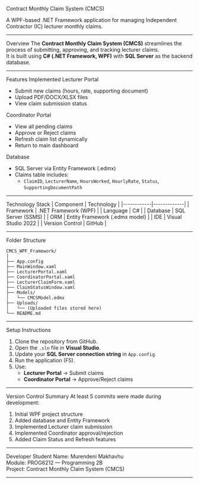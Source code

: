  Contract Monthly Claim System (CMCS)

A WPF-based .NET Framework application for managing Independent Contractor (IC) lecturer monthly claims.

---

 Overview
The **Contract Monthly Claim System (CMCS)** streamlines the process of submitting, approving, and tracking lecturer claims.  
It is built using **C# (.NET Framework, WPF)** with **SQL Server** as the backend database.

---

 Features Implemented
 Lecturer Portal
- Submit new claims (hours, rate, supporting document)
- Upload PDF/DOCX/XLSX files
- View claim submission status

 Coordinator Portal
- View all pending claims
- Approve or Reject claims
- Refresh claim list dynamically
- Return to main dashboard

 Database
- SQL Server via Entity Framework (.edmx)
- Claims table includes:
  - `ClaimID`, `LecturerName`, `HoursWorked`, `HourlyRate`, `Status`, `SupportingDocumentPath`

---

 Technology Stack
| Component | Technology |
|------------|-------------|
| Framework | .NET Framework (WPF) |
| Language | C# |
| Database | SQL Server (SSMS) |
| ORM | Entity Framework (.edmx model) |
| IDE | Visual Studio 2022 |
| Version Control | GitHub |

---

 Folder Structure
```
CMCS_WPF_Framework/
│
├── App.config
├── MainWindow.xaml
├── LecturerPortal.xaml
├── CoordinatorPortal.xaml
├── LecturerClaimForm.xaml
├── ClaimStatusWindow.xaml
├── Models/
│   └── CMCSModel.edmx
├── Uploads/
│   └── (Uploaded files stored here)
└── README.md
```

---

 Setup Instructions
1. Clone the repository from GitHub.  
2. Open the `.sln` file in **Visual Studio**.  
3. Update your **SQL Server connection string** in `App.config`.  
4. Run the application (F5).  
5. Use:
   - **Lecturer Portal** → Submit claims  
   - **Coordinator Portal** → Approve/Reject claims  

---

 Version Control Summary
At least 5 commits were made during development:
1. Initial WPF project structure  
2. Added database and Entity Framework  
3. Implemented Lecturer claim submission  
4. Implemented Coordinator approval/rejection  
5. Added Claim Status and Refresh features  

---

 Developer
Student Name: Murendeni Makhavhu  
Module: PROG6212 — Programming 2B  
Project: Contract Monthly Claim System (CMCS)

---


